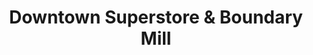 ---
title: "Downtown Superstore & Boundary Mill"
url: /grantham/downtown-superstore-und-boundary-mill/
shop: Supermarkt
---